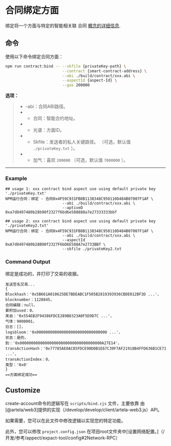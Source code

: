 # 合同绑定方面

绑定将一个方面与特定的智能相关联
合同 [概念的详细信息](/develop/core-concepts/lifecycle#binding).

## 命令

使用以下命令绑定合同方面：

```bash
npm run contract:bind -- --skfile {privateKey-path} \
                         --contract {smart-contract-address} \
                         --abi ./build/contract/xxx.abi \
                         --aspectId {aspect-Id} \
                         --gas 200000
```

 **选项：** 
> * -abi：合同ABI路径。
> *  - 合同：智能合约地址。
> *  - 光谱：方面ID。
> *  -  Skfile：发送者的私人关键路径。 （可选，默认值 `./privateKey.txt` ）。
> *  - 加气：喜欢 `200000` （可选，默认值 `7000000` ）。
---

### Example

```shell
## usage 1: xxx contract bind aspect use using default private key './privateKey.txt'
NPM运行合同：绑定 - 合同0x4F59C931FB8B1138348C950110D484B07007F1AF \
                         --abi ./build/contract/xxx.abi \
                         --aptiveD 0xa7d8497480b28b90f2327f6bd6e588888a7e27333333bbf

## usage 2: xxx contract bind aspect use using default private key './privateKey2.txt'
NPM运行合同：绑定 - 合同0x4F59C931FB8B1138348C950110D484B07007F1AF \
                         --abi ./build/contract/xxx.abi \
                         --aspectId 0xA7d8497480b28B90f2327F6bD6E588A7e2733BBf \
                         --skfile ./privateKey2.txt
```

### Command Output

绑定是成功的，并打印了交易的收据。

```shell
发送签名交易...
{
Blockhash：'0x5B661A010625DE7BDEABC1F505B2819393936CBDE012BF3D ...'，
blocknumber：1128845，
合同编辑：null，
累积加used：0，
来自：'0x554EB2F94386FDCE289B8323A0F5D9D7C ...'，
气体：9000001，
日志：[]，
logsbloom：'0x0000000000000000000000000000000 ...'，
状态：是的，
到：'0x000000000000000000000000000000000000A27E14'，
transActionHash：'0x77785AE0AC85FDCE90D0B1E67C39F7AF21918B4FFD636B1CE71F4BC5 ...'，
transActionIndex：0，
类型：'0x0'
}
==方面绑定成功==

```

## Customize

create-account命令的逻辑写在 `scripts/bind.cjs` 文件，主要依靠
由[@artela/web3]提供的实现（/develop/develop/client/artela-web3.js）API。

如果需要，您可以在此文件中修改逻辑以实现您的特定功能。

此外，您可以修改 `project.config.json` 在项目root文件夹中[设置网络配置。]（/开发/参考/appect/expact-tool/config#2Network-RPC）
